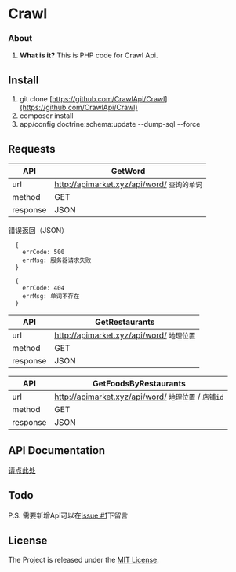 # Crawl

### About

1. **What is it?**
This is PHP code for Crawl Api.

## Install

1. git clone [https://github.com/CrawlApi/Crawl](https://github.com/CrawlApi/Crawl)
2. composer install
3. app/config doctrine:schema:update --dump-sql --force

## Requests

| API | GetWord |
| --- | --------- |
| url | http://apimarket.xyz/api/word/ `查询的单词` |
| method | GET |
| response | JSON |

错误返回（JSON）
```
  {
    errCode: 500
    errMsg: 服务器请求失败
  }
```
```
  {
    errCode: 404
    errMsg: 单词不存在
  }
```

| API | GetRestaurants |
| --- | --------- |
| url | http://apimarket.xyz/api/word/ `地理位置` |
| method | GET |
| response | JSON |

| API | GetFoodsByRestaurants |
| --- | --------- |
| url | http://apimarket.xyz/api/word/ `地理位置` / `店铺id` |
| method | GET |
| response | JSON |

## API Documentation
[请点此处](http://apimarket.xyz/api/doc)

## Todo

P.S. 需要新增Api可以在[issue #1](https://github.com/CrawlApi/Crawl/issues/1)下留言

## License

The Project is released under the [MIT License](LICENSE).
